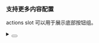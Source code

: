 ### 支持更多内容配置

actions slot 可以用于展示底部按钮组。

<div class="cell-demo vp-raw">
  <yc-card :style="{ width: '360px' }">
    <template #actions>
      <span class="icon-hover"> <IconThumbUp /> </span>
      <span class="icon-hover"> <IconShareInternal /> </span>
      <span class="icon-hover"> <IconMore /> </span>
    </template>
    <template #cover>
      <div
        :style="{
          height: '204px',
          overflow: 'hidden',
        }">
        <img
          :style="{ width: '100%', transform: 'translateY(-20px)' }"
          alt="dessert"
          src="https://p1-arco.byteimg.com/tos-cn-i-uwbnlip3yd/a20012a2d4d5b9db43dfc6a01fe508c0.png~tplv-uwbnlip3yd-webp.webp" />
      </div>
    </template>
    <yc-card-meta
      title="Card Title"
      description="This is the description">
      <template #avatar>
        <div
          :style="{ display: 'flex', alignItems: 'center', color: '#1D2129' }">
          <yc-avatar
            :size="24"
            :style="{ marginRight: '8px' }">
            A
          </yc-avatar>
          <yc-typography-text>Username</yc-typography-text>
        </div>
      </template>
    </yc-card-meta>
  </yc-card>
</div>

<style scoped>
.icon-hover {
  display: flex;
  align-items: center;
  justify-content: center;
  width: 24px;
  height: 24px;
  border-radius: 50%;
  transition: all 0.1s;
}
.icon-hover:hover {
  background-color: rgb(var(--gray-2));
}
</style>

<details>
<summary>
 <button class="code-btn"  >
    <icon-code />
 </button>
</summary>

```vue
<template>
  <yc-card :style="{ width: '360px' }">
    <template #actions>
      <span class="icon-hover"> <IconThumbUp /> </span>
      <span class="icon-hover"> <IconShareInternal /> </span>
      <span class="icon-hover"> <IconMore /> </span>
    </template>
    <template #cover>
      <div
        :style="{
          height: '204px',
          overflow: 'hidden',
        }">
        <img
          :style="{ width: '100%', transform: 'translateY(-20px)' }"
          alt="dessert"
          src="https://p1-arco.byteimg.com/tos-cn-i-uwbnlip3yd/a20012a2d4d5b9db43dfc6a01fe508c0.png~tplv-uwbnlip3yd-webp.webp" />
      </div>
    </template>
    <yc-card-meta
      title="Card Title"
      description="This is the description">
      <template #avatar>
        <div
          :style="{ display: 'flex', alignItems: 'center', color: '#1D2129' }">
          <yc-avatar
            :size="24"
            :style="{ marginRight: '8px' }">
            A
          </yc-avatar>
          <yc-typography-text>Username</yc-typography-text>
        </div>
      </template>
    </yc-card-meta>
  </yc-card>
</template>

<style scoped>
.icon-hover {
  display: flex;
  align-items: center;
  justify-content: center;
  width: 24px;
  height: 24px;
  border-radius: 50%;
  transition: all 0.1s;
}
.icon-hover:hover {
  background-color: rgb(var(--gray-2));
}
</style>
```

</details>
